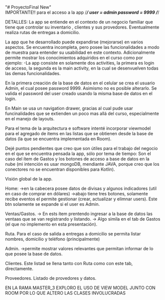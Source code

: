 "# ProyectoFinal New"  
IMPORTANTE!!
para el acceso a la app
/*********************************************/
user = admin
password = 9999 
/*********************************************/

DETALLES:
La app se entiende en el contexto de un negocio familiar que tiene que controlar su inventario
, clientes y sus provedores.
Eventualmente realiza rutas de entregas a domicilio.

La app que he desarrollado puede expandirse (mejorarse) en varios aspectos.
Se encuentra incompleta, pero posee las funcionalidades a modo de muestra para entender su 
usabilidad en este contexto.
Adicionalmente permite mostrar los conocimientos adquiridos en el curso como por ejemplo:
-La app consiste en solamente dos activities, la primera es login de acceso, la 
segunda es la main activity, en la cual se desenvuelven todas las demas funcionalidades.

En la primera creación de la base de datos en el celular se crea el usuario Admin, el cual posee password 9999.
Asimismo no es posible alterarlo.
Se valida el password del user creado usando la misma base de datos en el login.

En Main se usa un navigation drawer, gracias al cual pude usar funcinalidades que se extienden
un poco mas allá del curso, especialmente en el manejo de layouts.

Para el tema de la arquitectura e software intenté incorporar viewmodel para el agregado de items en
las listas que se obtienen desde la base de datos (la que se encuentra implementada en Room).

Dejé puntos pendientes que creo que son útiles para el trabajo del negocio en el que se encuentra pensada
la app, sólo por tema de tiempo: Son el caso del ítem de Gastos y los botones de acceso a base de datos en la 
nube (mi intención es usar mongoDB, mendiante JAVA, porque creo que los conectores no se encuentran disponibles para Kotlin).

Visión global de la app.

Home:
->en la cabecera posee datos de divisas y algunos indicadores (util en caso de comprar en dólares)
->abajo tiene tres botones, solamente recibe eventos el permite gestionar (crear, actualizar y elimnar users).
Este btn solamente se expande si el user es Admin.

Ventas/Gastos.
-> En ests ítem prentendo ingresar a la base de datos las ventaas que se van registrando y listando.
-> Algo simila en el tab de Gastos (el que no implemento en esta presentación).

Ruta.
Para el caso de salida a entregas a domicilio se permita listar nombres, domicilio y teléfono (principalmente)

Admin.
->permite mostrar valores relevantes que permitan informar de lo que posee la base de datos.

Clientes.
Este listad se llena tanto con Ruta como con este tab, directamente.

Proveedores.
Listado de provedores y datos.



EN LA RAMA MASTER_3 EXPLORO EL USO DE VIEW MODEL JUNTO CON ROOM
POR LO QUE ALTERO LAS CLASES INVOLUCRADAS